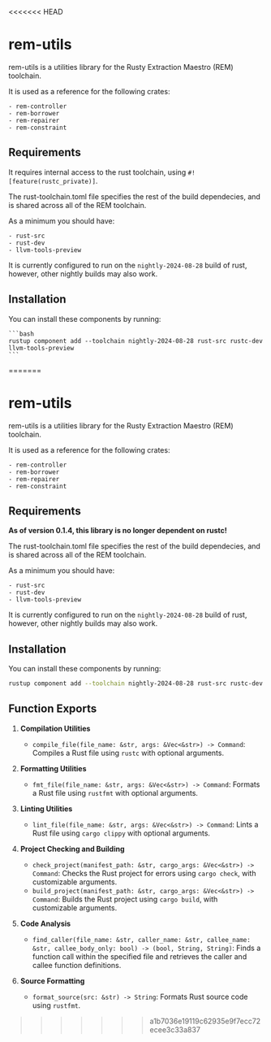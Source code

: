 <<<<<<< HEAD
# rem-utils

rem-utils is a utilities library for the Rusty Extraction Maestro (REM)
toolchain.

It is used as a reference for the following crates:

    - rem-controller
    - rem-borrower
    - rem-repairer
    - rem-constraint

## Requirements

It requires internal access to the rust toolchain, using
`#![feature(rustc_private)]`.

The rust-toolchain.toml file specifies the rest of the build dependecies, and is
shared across all of the REM toolchain.

As a minimum you should have:

    - rust-src
    - rust-dev
    - llvm-tools-preview

It is currently configured to run on the `nightly-2024-08-28` build of rust,
however, other nightly builds may also work.

## Installation

You can install these components by running:

    ```bash
    rustup component add --toolchain nightly-2024-08-28 rust-src rustc-dev llvm-tools-preview
    ```
=======
# rem-utils

rem-utils is a utilities library for the Rusty Extraction Maestro (REM)
toolchain.

It is used as a reference for the following crates:

    - rem-controller
    - rem-borrower
    - rem-repairer
    - rem-constraint

## Requirements

**As of version 0.1.4, this library is no longer dependent on rustc!**

The rust-toolchain.toml file specifies the rest of the build dependecies, and is shared across all of the REM toolchain.

As a minimum you should have:

    - rust-src
    - rust-dev
    - llvm-tools-preview

It is currently configured to run on the `nightly-2024-08-28` build of rust,
however, other nightly builds may also work.

## Installation

You can install these components by running:

```bash
rustup component add --toolchain nightly-2024-08-28 rust-src rustc-dev llvm-tools-preview
```

## Function Exports

1. **Compilation Utilities**
   - `compile_file(file_name: &str, args: &Vec<&str>) -> Command`: Compiles a Rust file using `rustc` with optional arguments.

2. **Formatting Utilities**
   - `fmt_file(file_name: &str, args: &Vec<&str>) -> Command`: Formats a Rust file using `rustfmt` with optional arguments.

3. **Linting Utilities**
   - `lint_file(file_name: &str, args: &Vec<&str>) -> Command`: Lints a Rust file using `cargo clippy` with optional arguments.

4. **Project Checking and Building**
   - `check_project(manifest_path: &str, cargo_args: &Vec<&str>) -> Command`: Checks the Rust project for errors using `cargo check`, with customizable arguments.
   - `build_project(manifest_path: &str, cargo_args: &Vec<&str>) -> Command`: Builds the Rust project using `cargo build`, with customizable arguments.

5. **Code Analysis**
   - `find_caller(file_name: &str, caller_name: &str, callee_name: &str, callee_body_only: bool) -> (bool, String, String)`: Finds a function call within the specified file and retrieves the caller and callee function definitions.

6. **Source Formatting**
   - `format_source(src: &str) -> String`: Formats Rust source code using `rustfmt`.
>>>>>>> a1b7036e19119c62935e9f7ecc72ecee3c33a837
